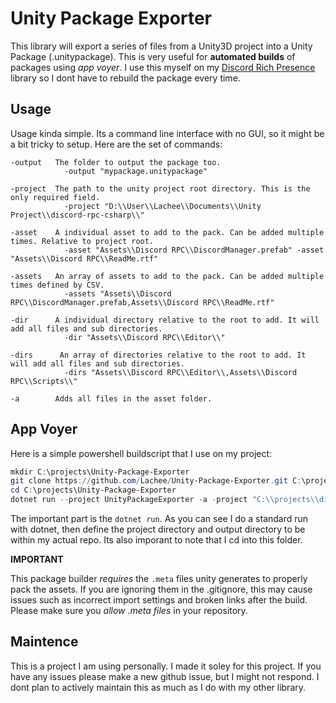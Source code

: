 # Unity Package Exporter
This library will export a series of files from a Unity3D project into a Unity Package (.unitypackage). This is very useful for **automated builds** of packages using _app voyer_. I use this myself on my [Discord Rich Presence](https://github.com/Lachee/discord-rpc-csharp) library so I dont have to rebuild the package every time.

## Usage
Usage kinda simple. Its a command line interface with no GUI, so it might be a bit tricky to setup.
Here are the set of commands:
```
-output   The folder to output the package too.
            -output "mypackage.unitypackage"
            
-project  The path to the unity project root directory. This is the only required field.
            -project "D:\\User\\Lachee\\Documents\\Unity Project\\discord-rpc-csharp\\"
            
-asset    A individual asset to add to the pack. Can be added multiple times. Relative to project root.
            -asset "Assets\\Discord RPC\\DiscordManager.prefab" -asset "Assets\\Discord RPC\\ReadMe.rtf"
            
-assets   An array of assets to add to the pack. Can be added multiple times defined by CSV.
            -assets "Assets\\Discord RPC\\DiscordManager.prefab,Assets\\Discord RPC\\ReadMe.rtf"
            
-dir      A individual directory relative to the root to add. It will add all files and sub directories.
            -dir "Assets\\Discord RPC\\Editor\\"
            
-dirs      An array of directories relative to the root to add. It will add all files and sub directories.
            -dirs "Assets\\Discord RPC\\Editor\\,Assets\\Discord RPC\\Scripts\\"
            
-a        Adds all files in the asset folder.
```

## App Voyer
Here is a simple powershell buildscript that I use on my project:
```ps1
mkdir C:\projects\Unity-Package-Exporter
git clone https://github.com/Lachee/Unity-Package-Exporter.git C:\projects\Unity-Package-Exporter
cd C:\projects\Unity-Package-Exporter
dotnet run --project UnityPackageExporter -a -project "C:\\projects\\discord-rpc-csharp\\Unity Example\\" -output "C:\\projects\\discord-rpc-csharp\\DiscordRPC_Unity_Built.unitypackage"
```

The important part is the `dotnet run`. As you can see I do a standard run with dotnet, then define the project directory and output directory to be within my actual repo. Its also imporant to note that I cd into this folder.

**IMPORTANT**

This package builder _requires_ the `.meta` files unity generates to properly pack the assets. If you are ignoring them in the .gitignore, this may cause issues such as incorrect import settings and broken links after the build. Please make sure you _allow .meta files_ in your repository.

## Maintence
This is a project I am using personally. I made it soley for this project. If you have any issues please make a new github issue, but I might not respond. I dont plan to actively maintain this as much as I do with my other library.

